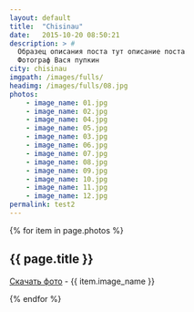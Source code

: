 ```yaml
---
layout: default
title:  "Chisinau"
date:   2015-10-20 08:50:21
description: > #
  Образец описания поста тут описание поста
  Фотограф Вася пупкин
city: chisinau
imgpath: /images/fulls/
headimg: /images/fulls/08.jpg
photos:
    - image_name: 01.jpg
    - image_name: 02.jpg
    - image_name: 04.jpg
    - image_name: 05.jpg
    - image_name: 03.jpg
    - image_name: 06.jpg
    - image_name: 07.jpg
    - image_name: 08.jpg
    - image_name: 09.jpg
    - image_name: 10.jpg
    - image_name: 11.jpg
    - image_name: 12.jpg
permalink: test2
---
```

<section id="thumbnails">
  {% for item in page.photos %}
    <article>
        <a class="thumbnail" href="{{ page.imgpath }}{{ item.image_name }}" data-position="left center"><img src="{{ page.imgpath }}{{ item.image_name }}" alt="" /></a>
        <h2>{{ page.title }}</h2>
        <p><a href="{{ page.imgpath }}{{ item.image_name }}" download><i class="fa fa-download"></i>Скачать фото</a> - {{ item.image_name }}</p>
    </article>
{% endfor %}
</section>
